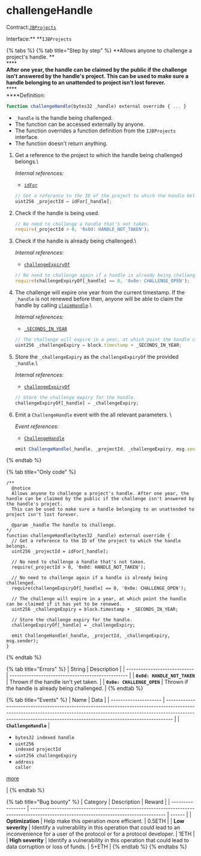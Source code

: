 # challengeHandle

Contract:[`JBProjects`](../)

Interface:** **`IJBProjects`

{% tabs %}
{% tab title="Step by step" %}
**Allows anyone to challenge a project's handle. **\
****\
**After one year, the handle can be claimed by the public if the challenge isn't answered by the handle's project. This can be used to make sure a handle belonging to an unattended to project isn't lost forever.**\
****\
****Definition:

```javascript
function challengeHandle(bytes32 _handle) external override { ... }
```

* `_handle` is the handle being challenged.
* The function can be accessed externally by anyone. 
* The function overrides a function definition from the `IJBProjects` interface.
* The function doesn't return anything.



1.  Get a reference to the project to which the handle being challenged belongs.\


    _Internal references:_

    * [`idFor`](../properties/idfor.md)

    ```javascript
    // Get a reference to the ID of the project to which the handle belongs.
    uint256 _projectId = idFor[_handle];
    ```


2.  Check if the handle is being used.

    ```javascript
    // No need to challenge a handle that's not taken.
    require(_projectId > 0, '0x0d: HANDLE_NOT_TAKEN');
    ```


3.  Check if the handle is already being challenged.\


    _Internal references:_

    * [`challengeExpiryOf`](../properties/challengeexpiryof.md)

    ```javascript
    // No need to challenge again if a handle is already being challenged.
    require(challengeExpiryOf[_handle] == 0, '0x0e: CHALLENGE_OPEN');
    ```


4.  The challenge will expire one year from the current timestamp. If the `_handle` is not renewed before then, anyone will be able to claim the handle by calling [`claimHandle`](claimhandle.md).\


    _Internal references:_

    * [`_SECONDS_IN_YEAR`](../properties/\_seconds_in_year.md)

    ```javascript
    // The challenge will expire in a year, at which point the handle can be claimed if it has yet to be renewed.
    uint256 _challengeExpiry = block.timestamp + _SECONDS_IN_YEAR;
    ```


5.  Store the `_challengeExpiry` as the `challengeExpiryOf` the provided `_handle`.\


    _Internal references:_

    * [`challengeExpiryOf`](../properties/challengeexpiryof.md)

    ```javascript
    // Store the challenge expiry for the handle.
    challengeExpiryOf[_handle] = _challengeExpiry;
    ```


6.  Emit a `ChallengeHandle` event with the all relevant parameters. \


    _Event references:_

    * [`ChallengeHandle`](../events/challengehandle.md)

    ```javascript
    emit ChallengeHandle(_handle, _projectId, _challengeExpiry, msg.sender);
    ```
{% endtab %}

{% tab title="Only code" %}
```solidity
/** 
  @notice
  Allows anyone to challenge a project's handle. After one year, the handle can be claimed by the public if the challenge isn't answered by the handle's project.
  This can be used to make sure a handle belonging to an unattended to project isn't lost forever.

  @param _handle The handle to challenge.
*/
function challengeHandle(bytes32 _handle) external override {
  // Get a reference to the ID of the project to which the handle belongs.
  uint256 _projectId = idFor[_handle];

  // No need to challenge a handle that's not taken.
  require(_projectId > 0, '0x0d: HANDLE_NOT_TAKEN');

  // No need to challenge again if a handle is already being challenged.
  require(challengeExpiryOf[_handle] == 0, '0x0e: CHALLENGE_OPEN');

  // The challenge will expire in a year, at which point the handle can be claimed if it has yet to be renewed.
  uint256 _challengeExpiry = block.timestamp + _SECONDS_IN_YEAR;

  // Store the challenge expiry for the handle.
  challengeExpiryOf[_handle] = _challengeExpiry;

  emit ChallengeHandle(_handle, _projectId, _challengeExpiry, msg.sender);
}
```
{% endtab %}

{% tab title="Errors" %}
| String                       | Description                                       |
| ---------------------------- | ------------------------------------------------- |
| **`0x0d: HANDLE_NOT_TAKEN`** | Thrown if the handle isn't yet taken.             |
| **`0x0e: CHALLENGE_OPEN`**   | Thrown if the handle is already being challenged. |
{% endtab %}

{% tab title="Events" %}
| Name                  | Data                                                                                                                                                                                                                                          |
| --------------------- | --------------------------------------------------------------------------------------------------------------------------------------------------------------------------------------------------------------------------------------------- |
| **`ChallengeHandle`** | <ul><li><code>bytes32 indexed handle</code> </li><li><code>uint256 indexed projectId</code></li><li><code>uint256 challengeExpiry</code> </li><li><code>address caller</code></li></ul><p><a href="../events/challengehandle.md">more</a></p> |
{% endtab %}

{% tab title="Bug bounty" %}
| Category          | Description                                                                                                                            | Reward |
| ----------------- | -------------------------------------------------------------------------------------------------------------------------------------- | ------ |
| **Optimization**  | Help make this operation more efficient.                                                                                               | 0.5ETH |
| **Low severity**  | Identify a vulnerability in this operation that could lead to an inconvenience for a user of the protocol or for a protocol developer. | 1ETH   |
| **High severity** | Identify a vulnerability in this operation that could lead to data corruption or loss of funds.                                        | 5+ETH  |
{% endtab %}
{% endtabs %}











